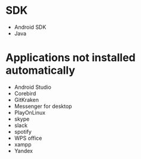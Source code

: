 # SDK
- Android SDK
- Java

# Applications not installed automatically
- Android Studio
- Corebird
- GitKraken
- Messenger for desktop
- PlayOnLinux
- skype
- slack
- spotify
- WPS office
- xampp
- Yandex
